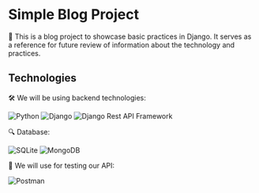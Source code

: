 # Simple Blog Project

🚀 This is a blog project to showcase basic practices in Django. It serves as a reference for future review of information about the technology and practices.

## Technologies

🛠️ We will be using backend technologies:

![Python](https://img.shields.io/badge/Python%20-%2314354C.svg?style=for-the-badge&logo=python&logoColor=white)
![Django](https://img.shields.io/badge/Django-092E20?style=for-the-badge&logo=django&logoColor=green)
![Django Rest API Framework](https://img.shields.io/badge/django%20rest-ff1709?style=for-the-badge&logo=django&logoColor=white)

🔍 Database:

![SQLite](https://img.shields.io/badge/SQLite-07405E?style=for-the-badge&logo=sqlite&logoColor=white)
![MongoDB](https://img.shields.io/badge/MongoDB-4EA94B?style=for-the-badge&logo=mongodb&logoColor=white)

🧪 We will use for testing our API:

![Postman](https://img.shields.io/badge/Postman-FF6C37?style=for-the-badge&logo=Postman&logoColor=white)
